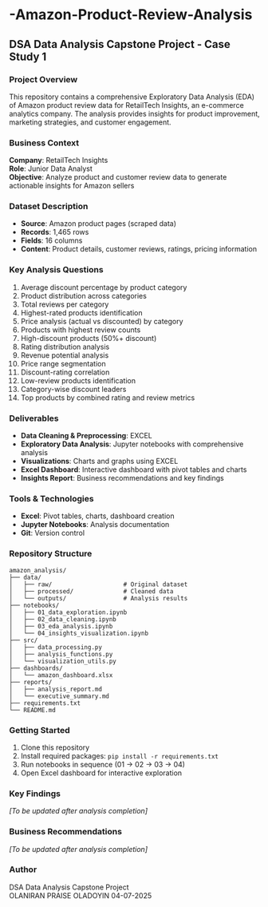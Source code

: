 # -Amazon-Product-Review-Analysis

## DSA Data Analysis Capstone Project - Case Study 1

### Project Overview
This repository contains a comprehensive Exploratory Data Analysis (EDA) of Amazon product review data for RetailTech Insights, an e-commerce analytics company. The analysis provides insights for product improvement, marketing strategies, and customer engagement.

### Business Context
**Company**: RetailTech Insights  
**Role**: Junior Data Analyst  
**Objective**: Analyze product and customer review data to generate actionable insights for Amazon sellers

### Dataset Description
- **Source**: Amazon product pages (scraped data)
- **Records**: 1,465 rows
- **Fields**: 16 columns
- **Content**: Product details, customer reviews, ratings, pricing information

### Key Analysis Questions
1. Average discount percentage by product category
2. Product distribution across categories
3. Total reviews per category
4. Highest-rated products identification
5. Price analysis (actual vs discounted) by category
6. Products with highest review counts
7. High-discount products (50%+ discount)
8. Rating distribution analysis
9. Revenue potential analysis
10. Price range segmentation
11. Discount-rating correlation
12. Low-review products identification
13. Category-wise discount leaders
14. Top products by combined rating and review metrics

### Deliverables
- **Data Cleaning & Preprocessing**: EXCEL
- **Exploratory Data Analysis**: Jupyter notebooks with comprehensive analysis
- **Visualizations**: Charts and graphs using EXCEL
- **Excel Dashboard**: Interactive dashboard with pivot tables and charts
- **Insights Report**: Business recommendations and key findings

### Tools & Technologies
- **Excel**: Pivot tables, charts, dashboard creation
- **Jupyter Notebooks**: Analysis documentation
- **Git**: Version control

### Repository Structure
```
amazon_analysis/
├── data/
│   ├── raw/                    # Original dataset
│   ├── processed/              # Cleaned data
│   └── outputs/                # Analysis results
├── notebooks/
│   ├── 01_data_exploration.ipynb
│   ├── 02_data_cleaning.ipynb
│   ├── 03_eda_analysis.ipynb
│   └── 04_insights_visualization.ipynb
├── src/
│   ├── data_processing.py
│   ├── analysis_functions.py
│   └── visualization_utils.py
├── dashboards/
│   └── amazon_dashboard.xlsx
├── reports/
│   ├── analysis_report.md
│   └── executive_summary.md
├── requirements.txt
└── README.md
```

### Getting Started
1. Clone this repository
2. Install required packages: `pip install -r requirements.txt`
3. Run notebooks in sequence (01 → 02 → 03 → 04)
4. Open Excel dashboard for interactive exploration

### Key Findings
*[To be updated after analysis completion]*

### Business Recommendations
*[To be updated after analysis completion]*

### Author
DSA Data Analysis Capstone Project  
OLANIRAN PRAISE OLADOYIN 
04-07-2025

